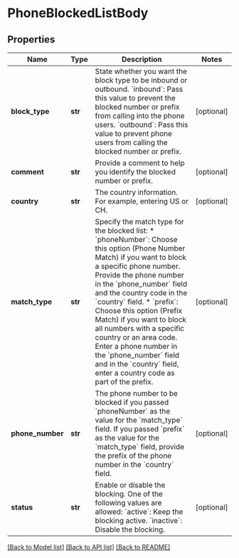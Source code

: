 # PhoneBlockedListBody

## Properties
Name | Type | Description | Notes
------------ | ------------- | ------------- | -------------
**block_type** | **str** | State whether you want the block type to be inbound or outbound.  &#x60;inbound&#x60;: Pass this value to prevent the blocked number or prefix from calling into the phone users.  &#x60;outbound&#x60;: Pass this value to prevent phone users from calling the blocked number or prefix. | [optional] 
**comment** | **str** | Provide a comment to help you identify the blocked number or prefix. | [optional] 
**country** | **str** | The country information. For example, entering US or CH. | [optional] 
**match_type** | **str** | Specify the match type for the blocked list:  * &#x60;phoneNumber&#x60;: Choose this option (Phone Number Match) if you want to block a specific phone number. Provide the phone number in the &#x60;phone_number&#x60; field and the country code in the &#x60;country&#x60; field.  * &#x60;prefix&#x60;: Choose this option (Prefix Match) if you want to block all numbers with a specific country or an area code. Enter a phone number in the &#x60;phone_number&#x60; field and in the &#x60;country&#x60; field, enter a country code as part of the prefix. | [optional] 
**phone_number** | **str** | The phone number to be blocked if you passed &#x60;phoneNumber&#x60; as the value for the &#x60;match_type&#x60; field. If you passed &#x60;prefix&#x60; as the value for the &#x60;match_type&#x60; field, provide the prefix of the phone number in the &#x60;country&#x60; field. | [optional] 
**status** | **str** | Enable or disable the blocking. One of the following values are allowed:  &#x60;active&#x60;: Keep the blocking active.  &#x60;inactive&#x60;: Disable the blocking. | [optional] 

[[Back to Model list]](../README.md#documentation-for-models) [[Back to API list]](../README.md#documentation-for-api-endpoints) [[Back to README]](../README.md)

